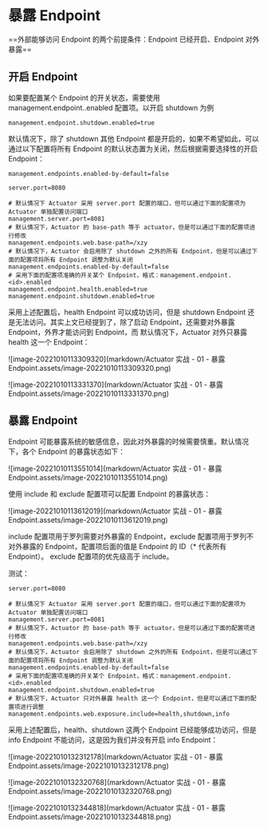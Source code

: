 # 暴露 Endpoint

==外部能够访问 Endpoint 的两个前提条件：Endpoint 已经开启、Endpoint 对外暴露==



## 开启 Endpoint

如果要配置某个 Endpoint 的开关状态，需要使用 management.endpoint.<id>.enabled 配置项。以开启 shutdown 为例

```properties
management.endpoint.shutdown.enabled=true
```

默认情况下，除了 shutdown 其他 Endpoint 都是开启的，如果不希望如此，可以通过以下配置将所有 Endpoint 的默认状态置为关闭，然后根据需要选择性的开启 Endpoint：

```properties
management.endpoints.enabled-by-default=false
```



```properties
server.port=8080

# 默认情况下 Actuator 采用 server.port 配置的端口，但可以通过下面的配置项为 Actuator 单独配置访问端口
management.server.port=8081
# 默认情况下，Actuator 的 base-path 等于 actuator，但是可以通过下面的配置项进行修改
management.endpoints.web.base-path=/xzy
# 默认情况下，Actuator 会启用除了 shutdown 之外的所有 Endpoint，但是可以通过下面的配置项将所有 Endpoint 调整为默认关闭
management.endpoints.enabled-by-default=false
# 采用下面的配置项准确的开关某个 Endpoint，格式：management.endpoint.<id>.enabled
management.endpoint.health.enabled=true
management.endpoint.shutdown.enabled=true
```

采用上述配置后，health Endpoint 可以成功访问，但是 shutdown Endpoint 还是无法访问。其实上文已经提到了，除了启动 Endpoint，还需要对外暴露 Endpoint，外界才能访问到 Endpoint，而 默认情况下，Actuator 对外只暴露 health 这一个 Endpoint：

![image-20221010113309320](markdown/Actuator 实战 - 01 - 暴露 Endpoint.assets/image-20221010113309320.png)

![image-20221010113331370](markdown/Actuator 实战 - 01 - 暴露 Endpoint.assets/image-20221010113331370.png)



## 暴露 Endpoint

Endpoint 可能暴露系统的敏感信息，因此对外暴露的时候需要慎重。默认情况下，各个 Endpoint 的暴露状态如下：

![image-20221010113551014](markdown/Actuator 实战 - 01 - 暴露 Endpoint.assets/image-20221010113551014.png)

使用 include 和 exclude 配置项可以配置 Endpoint 的暴露状态：

![image-20221010113612019](markdown/Actuator 实战 - 01 - 暴露 Endpoint.assets/image-20221010113612019.png)

include 配置项用于罗列需要对外暴露的 Endpoint，exclude 配置项用于罗列不对外暴露的 Endpoint，配置项后面的值是 Endpoint 的 ID（* 代表所有 Endpoint）。 exclude 配置项的优先级高于 include。



测试：

```properties
server.port=8080

# 默认情况下 Actuator 采用 server.port 配置的端口，但可以通过下面的配置项为 Actuator 单独配置访问端口
management.server.port=8081
# 默认情况下，Actuator 的 base-path 等于 actuator，但是可以通过下面的配置项进行修改
management.endpoints.web.base-path=/xzy
# 默认情况下，Actuator 会启用除了 shutdown 之外的所有 Endpoint，但是可以通过下面的配置项将所有 Endpoint 调整为默认关闭
management.endpoints.enabled-by-default=false
# 采用下面的配置项准确的开关某个 Endpoint，格式：management.endpoint.<id>.enabled
management.endpoint.shutdown.enabled=true
# 默认情况下，Actuator 只对外暴露 health 这一个 Endpoint，但是可以通过下面的配置项进行调整
management.endpoints.web.exposure.include=health,shutdown,info
```

采用上述配置后，health、shutdown 这两个 Endpoint 已经能够成功访问，但是 info Endpoint 不能访问，这是因为我们并没有开启 info Endpoint：

![image-20221010132312178](markdown/Actuator 实战 - 01 - 暴露 Endpoint.assets/image-20221010132312178.png)

![image-20221010132320768](markdown/Actuator 实战 - 01 - 暴露 Endpoint.assets/image-20221010132320768.png)

![image-20221010132344818](markdown/Actuator 实战 - 01 - 暴露 Endpoint.assets/image-20221010132344818.png)










